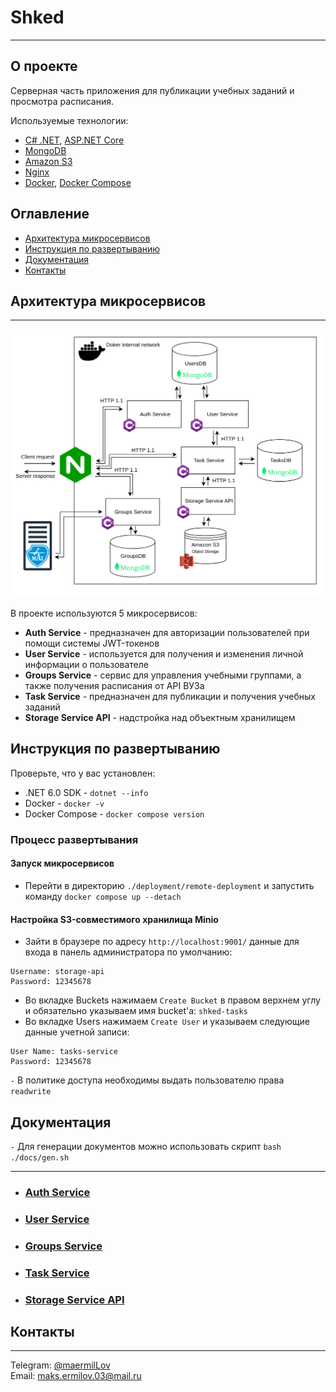 # Shked

***
## О проекте

Серверная часть приложения для публикации учебных заданий и просмотра расписания.

Используемые технологии: 
* [С# .NET](https://dotnet.microsoft.com/en-us/download), 
[ASP.NET Core](https://dotnet.microsoft.com/en-us/apps/aspnet)
* [MongoDB](https://www.mongodb.com/)
* [Amazon S3](https://aws.amazon.com/ru/s3/)
* [Nginx](https://nginx.org/)
* [Docker](https://www.docker.com/), [Docker Compose](https://docs.docker.com/compose/)

## Оглавление

* [Архитектура микросервисов](#архитектура-микросервисов)
* [Инструкция по развертыванию](#инструкция-по-развертыванию)
* [Документация](#документация)
* [Контакты](#контакты)

## Архитектура микросервисов
***
![architecture_scheme.png](images%2Farchitecture_scheme.png)

В проекте используются 5 микросервисов:

* **Auth Service** - предназначен для авторизации пользователей при помощи системы JWT-токенов
* **User Service** - используется для получения и изменения личной информации о пользователе
* **Groups Service** - сервис для управления учебными группами, а также получения расписания от API ВУЗа
* **Task Service** - предназначен для публикации и получения учебных заданий
* **Storage Service API** - надстройка над объектным хранилищем

## Инструкция по развертыванию
Проверьте, что у вас установлен:
* .NET 6.0 SDK -  `dotnet --info`
* Docker - `docker -v`
* Docker Compose - `docker compose version` 

### Процесс развертывания
#### Запуск микросервисов
* Перейти в директорию `./deployment/remote-deployment` и запустить команду `docker compose up --detach`
#### Настройка S3-совместимого хранилища Minio
* Зайти в браузере по адресу `http://localhost:9001/` данные для входа в панель администратора по умолчанию:
``` 
Username: storage-api 
Password: 12345678
```
* Во вкладке Buckets нажимаем `Create Bucket` в правом верхнем углу и обязательно указываем имя bucket'а: `shked-tasks`
* Во вкладке Users нажимаем `Create User` и указываем следующие данные учетной записи:
```
User Name: tasks-service
Password: 12345678
```
`-` В политике доступа необходимы выдать пользователю права `readwrite`

## Документация

`-` Для генерации документов можно использовать скрипт `bash ./docs/gen.sh`

***

* ### [Auth Service](docs/Shked-Authorization.yaml)
* ### [User Service](docs/Shked-UsersService.yaml)
* ### [Groups Service](docs/Shked-GroupsService.yaml)
* ### [Task Service](docs/Shked-TasksService.yaml)
* ### [Storage Service API](docs/Shked-StorageService.yaml)

## Контакты
***
Telegram: [@maermilLov](https://t.me/maermilLov) \
Email: [maks.ermilov.03@mail.ru](maks.ermilov.03@mail.ru)

